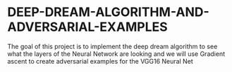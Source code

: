 # DEEP-DREAM-ALGORITHM-AND-ADVERSARIAL-EXAMPLES
The goal of this project is to implement the deep dream algorithm to see what the layers of the Neural Network are looking and we will use Gradient ascent to create adversarial examples for the VGG16 Neural Net
